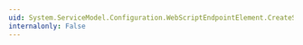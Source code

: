 ```yaml
---
uid: System.ServiceModel.Configuration.WebScriptEndpointElement.CreateServiceEndpoint(System.ServiceModel.Description.ContractDescription)
internalonly: False
---
```

